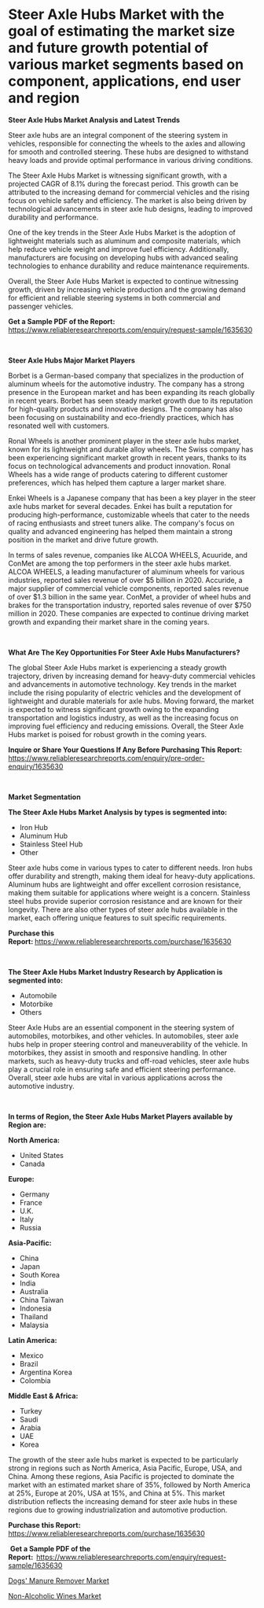 <p><h1>Steer Axle Hubs Market with the goal of estimating the market size and future growth potential of various market segments based on component, applications, end user and region</h1></p><p><strong>Steer Axle Hubs Market Analysis and Latest Trends</strong></p>
<p><p>Steer axle hubs are an integral component of the steering system in vehicles, responsible for connecting the wheels to the axles and allowing for smooth and controlled steering. These hubs are designed to withstand heavy loads and provide optimal performance in various driving conditions.</p><p>The Steer Axle Hubs Market is witnessing significant growth, with a projected CAGR of 8.1% during the forecast period. This growth can be attributed to the increasing demand for commercial vehicles and the rising focus on vehicle safety and efficiency. The market is also being driven by technological advancements in steer axle hub designs, leading to improved durability and performance.</p><p>One of the key trends in the Steer Axle Hubs Market is the adoption of lightweight materials such as aluminum and composite materials, which help reduce vehicle weight and improve fuel efficiency. Additionally, manufacturers are focusing on developing hubs with advanced sealing technologies to enhance durability and reduce maintenance requirements.</p><p>Overall, the Steer Axle Hubs Market is expected to continue witnessing growth, driven by increasing vehicle production and the growing demand for efficient and reliable steering systems in both commercial and passenger vehicles.</p></p>
<p><strong>Get a Sample PDF of the Report:&nbsp;</strong> <a href="https://www.reliableresearchreports.com/enquiry/request-sample/1635630">https://www.reliableresearchreports.com/enquiry/request-sample/1635630</a></p>
<p>&nbsp;</p>
<p><strong>Steer Axle Hubs Major Market Players</strong></p>
<p><p>Borbet is a German-based company that specializes in the production of aluminum wheels for the automotive industry. The company has a strong presence in the European market and has been expanding its reach globally in recent years. Borbet has seen steady market growth due to its reputation for high-quality products and innovative designs. The company has also been focusing on sustainability and eco-friendly practices, which has resonated well with customers.</p><p>Ronal Wheels is another prominent player in the steer axle hubs market, known for its lightweight and durable alloy wheels. The Swiss company has been experiencing significant market growth in recent years, thanks to its focus on technological advancements and product innovation. Ronal Wheels has a wide range of products catering to different customer preferences, which has helped them capture a larger market share.</p><p>Enkei Wheels is a Japanese company that has been a key player in the steer axle hubs market for several decades. Enkei has built a reputation for producing high-performance, customizable wheels that cater to the needs of racing enthusiasts and street tuners alike. The company's focus on quality and advanced engineering has helped them maintain a strong position in the market and drive future growth.</p><p>In terms of sales revenue, companies like ALCOA WHEELS, Acuuride, and ConMet are among the top performers in the steer axle hubs market. ALCOA WHEELS, a leading manufacturer of aluminum wheels for various industries, reported sales revenue of over $5 billion in 2020. Accuride, a major supplier of commercial vehicle components, reported sales revenue of over $1.3 billion in the same year. ConMet, a provider of wheel hubs and brakes for the transportation industry, reported sales revenue of over $750 million in 2020. These companies are expected to continue driving market growth and expanding their market share in the coming years.</p></p>
<p>&nbsp;</p>
<p><strong>What Are The Key Opportunities For Steer Axle Hubs Manufacturers?</strong></p>
<p><p>The global Steer Axle Hubs market is experiencing a steady growth trajectory, driven by increasing demand for heavy-duty commercial vehicles and advancements in automotive technology. Key trends in the market include the rising popularity of electric vehicles and the development of lightweight and durable materials for axle hubs. Moving forward, the market is expected to witness significant growth owing to the expanding transportation and logistics industry, as well as the increasing focus on improving fuel efficiency and reducing emissions. Overall, the Steer Axle Hubs market is poised for robust growth in the coming years.</p></p>
<p><strong>Inquire or Share Your Questions If Any Before Purchasing This Report:</strong> <a href="https://www.reliableresearchreports.com/enquiry/pre-order-enquiry/1635630">https://www.reliableresearchreports.com/enquiry/pre-order-enquiry/1635630</a></p>
<p>&nbsp;</p>
<p><strong>Market Segmentation</strong></p>
<p><strong>The Steer Axle Hubs Market Analysis by types is segmented into:</strong></p>
<p><ul><li>Iron Hub</li><li>Aluminum Hub</li><li>Stainless Steel Hub</li><li>Other</li></ul></p>
<p><p>Steer axle hubs come in various types to cater to different needs. Iron hubs offer durability and strength, making them ideal for heavy-duty applications. Aluminum hubs are lightweight and offer excellent corrosion resistance, making them suitable for applications where weight is a concern. Stainless steel hubs provide superior corrosion resistance and are known for their longevity. There are also other types of steer axle hubs available in the market, each offering unique features to suit specific requirements.</p></p>
<p><strong>Purchase this Report:&nbsp;</strong><a href="https://www.reliableresearchreports.com/purchase/1635630">https://www.reliableresearchreports.com/purchase/1635630</a></p>
<p>&nbsp;</p>
<p><strong>The Steer Axle Hubs Market Industry Research by Application is segmented into:</strong></p>
<p><ul><li>Automobile</li><li>Motorbike</li><li>Others</li></ul></p>
<p><p>Steer Axle Hubs are an essential component in the steering system of automobiles, motorbikes, and other vehicles. In automobiles, steer axle hubs help in proper steering control and maneuverability of the vehicle. In motorbikes, they assist in smooth and responsive handling. In other markets, such as heavy-duty trucks and off-road vehicles, steer axle hubs play a crucial role in ensuring safe and efficient steering performance. Overall, steer axle hubs are vital in various applications across the automotive industry.</p></p>
<p>&nbsp;</p>
<p><strong>In terms of Region, the Steer Axle Hubs Market Players available by Region are:</strong></p>
<p>
    <p> <strong> North America: </strong>
        <ul>
            <li>United States</li>
            <li>Canada</li>
        </ul>
        </p> 
    <p> <strong> Europe: </strong>
        <ul>
            <li>Germany</li>
            <li>France</li>
            <li>U.K.</li>
            <li>Italy</li>
            <li>Russia</li>
        </ul>
        </p> 
    <p> <strong> Asia-Pacific: </strong>
        <ul>
            <li>China</li>
            <li>Japan</li>
            <li>South Korea</li>
            <li>India</li>
            <li>Australia</li>
            <li>China Taiwan</li>
            <li>Indonesia</li>
            <li>Thailand</li>
            <li>Malaysia</li>
        </ul>
        </p> 
    <p> <strong> Latin America: </strong>
        <ul>
            <li>Mexico</li>
            <li>Brazil</li>
            <li>Argentina Korea</li>
            <li>Colombia</li>
        </ul>
        </p> 
    <p> <strong> Middle East & Africa: </strong>
        <ul>
            <li>Turkey</li>
            <li>Saudi</li>
            <li>Arabia</li>
            <li>UAE</li>
            <li>Korea</li>
        </ul>
    </p>
    </p>
<p><p>The growth of the steer axle hubs market is expected to be particularly strong in regions such as North America, Asia Pacific, Europe, USA, and China. Among these regions, Asia Pacific is projected to dominate the market with an estimated market share of 35%, followed by North America at 25%, Europe at 20%, USA at 15%, and China at 5%. This market distribution reflects the increasing demand for steer axle hubs in these regions due to growing industrialization and automotive production.</p></p>
<p><strong>Purchase this Report: </strong><a href="https://www.reliableresearchreports.com/purchase/1635630">https://www.reliableresearchreports.com/purchase/1635630</a></p>
<p>&nbsp;<strong>Get a Sample PDF of the Report:&nbsp;&nbsp;</strong><a href="https://www.reliableresearchreports.com/enquiry/request-sample/1635630">https://www.reliableresearchreports.com/enquiry/request-sample/1635630</a></p>
<p><strong></strong></p>
<p><p><a href="https://github.com/bobicer/Market-Research-Report-List-1/blob/main/dogs-manure-remover-market.md">Dogs' Manure Remover Market</a></p><p><a href="https://github.com/timeliteaut/Market-Research-Report-List-1/blob/main/non-alcoholic-wines-market.md">Non-Alcoholic Wines Market</a></p></p>